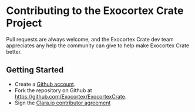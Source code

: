 Contributing to the Exocortex Crate Project
===================================

Pull requests are always welcome, and the Exocortex Crate dev team appreciates any help the community can
give to help make Exocortex Crate better.

Getting Started
---------------

- Create a [Github account](https://github.com/signup/free).
- Fork the repository on Github at https://github.com/Exocortex/ExocortexCrate.
- Sign the [Clara.io contributor agreement](https://github.com/Exocortex/ExocortexCrate/CONTRIBUTOR_AGREEMENT.md)
